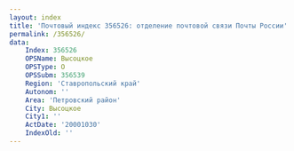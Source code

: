 ```yaml
---
layout: index
title: 'Почтовый индекс 356526: отделение почтовой связи Почты России'
permalink: /356526/
data:
    Index: 356526
    OPSName: Высоцкое
    OPSType: О
    OPSSubm: 356539
    Region: 'Ставропольский край'
    Autonom: ''
    Area: 'Петровский район'
    City: Высоцкое
    City1: ''
    ActDate: '20001030'
    IndexOld: ''
---
```

